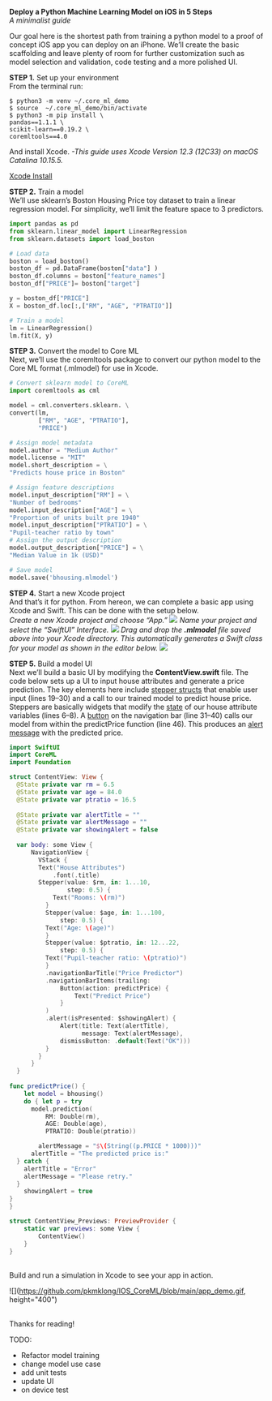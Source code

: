 <b>Deploy a Python Machine Learning Model on iOS in 5 Steps</b>
<br><i>A minimalist guide</i>


Our goal here is the shortest path from training a python model to a proof of concept iOS app you can deploy on an iPhone. We’ll create the basic scaffolding and leave plenty of room for further customization such as model selection and validation, code testing and a more polished UI.

<b>STEP 1.</b> Set up your environment
<br>From the terminal run:

 ```
$ python3 -m venv ~/.core_ml_demo
$ source  ~/.core_ml_demo/bin/activate
$ python3 -m pip install \
pandas==1.1.1 \
scikit-learn==0.19.2 \
coremltools==4.0
```

And install Xcode. <i>-This guide uses Xcode Version 12.3 (12C33) on macOS Catalina 10.15.5.</i>

[Xcode Install](https://apps.apple.com/us/app/xcode/id497799835?mt=12)

<b>STEP 2.</b> Train a model
<br>We’ll use sklearn’s Boston Housing Price toy dataset to train a linear regression model. For simplicity, we’ll limit the feature space to 3 predictors.
```python
import pandas as pd
from sklearn.linear_model import LinearRegression
from sklearn.datasets import load_boston

# Load data
boston = load_boston()
boston_df = pd.DataFrame(boston["data"] )
boston_df.columns = boston["feature_names"]
boston_df["PRICE"]= boston["target"]

y = boston_df["PRICE"]
X = boston_df.loc[:,["RM", "AGE", "PTRATIO"]]

# Train a model
lm = LinearRegression()
lm.fit(X, y)
```
<b>STEP 3.</b> Convert the model to Core ML
<br>Next, we’ll use the coremltools package to convert our python model to the Core ML format (.mlmodel) for use in Xcode.
```python
# Convert sklearn model to CoreML
import coremltools as cml

model = cml.converters.sklearn. \
convert(lm,
        ["RM", "AGE", "PTRATIO"],
        "PRICE")

# Assign model metadata
model.author = "Medium Author"
model.license = "MIT"
model.short_description = \
"Predicts house price in Boston"

# Assign feature descriptions
model.input_description["RM"] = \
"Number of bedrooms"
model.input_description["AGE"] = \
"Proportion of units built pre 1940"
model.input_description["PTRATIO"] = \
"Pupil-teacher ratio by town"
# Assign the output description
model.output_description["PRICE"] = \
"Median Value in 1k (USD)"

# Save model
model.save('bhousing.mlmodel')
```
<b>STEP 4.</b> Start a new Xcode project
<br>And that’s it for python. From hereon, we can complete a basic app using Xcode and Swift. This can be done with the setup below.
<br><i>Create a new Xcode project and choose “App.”</i>
![](https://github.com/pkmklong/IOS_CoreML/blob/main/start_xcode_1.png)
<i>Name your project and select the “SwiftUI” Interface.</i>
![](https://github.com/pkmklong/IOS_CoreML/blob/main/start_xcode_2.png)
<i>Drag and drop the <b>.mlmodel</b> file saved above into your Xcode directory. This automatically generates a Swift class for your model as shown in the editor below.</i>
![](https://github.com/pkmklong/IOS_CoreML/blob/main/start_xcode_3.png)

<b>STEP 5.</b> Build a model UI
<br>Next we’ll build a basic UI by modifying the <b>ContentView.swift</b> file. The code below sets up a UI to input house attributes and generate a price prediction. The key elements here include [stepper structs](https://developer.apple.com/documentation/swiftui/stepper) that enable user input (lines 19–30) and a call to our trained model to predict house price. Steppers are basically widgets that modify the [state](https://developer.apple.com/documentation/swiftui/state) of our house attribute variables (lines 6–8). A [button](https://www.simpleswiftguide.com/how-to-add-button-to-navigation-bar-in-swiftui/) on the navigation bar (line 31–40) calls our model from within the predictPrice function (line 46). This produces an [alert message](https://www.hackingwithswift.com/quick-start/swiftui/how-to-show-an-alert) with the predicted price.
```swift
import SwiftUI
import CoreML
import Foundation

struct ContentView: View {
  @State private var rm = 6.5
  @State private var age = 84.0
  @State private var ptratio = 16.5
    
  @State private var alertTitle = ""
  @State private var alertMessage = ""
  @State private var showingAlert = false
    
  var body: some View {
      NavigationView {
        VStack {
        Text("House Attributes")
            .font(.title)
        Stepper(value: $rm, in: 1...10,
                step: 0.5) {
            Text("Rooms: \(rm)")
          }
          Stepper(value: $age, in: 1...100,
              step: 0.5) {
          Text("Age: \(age)")
          }
          Stepper(value: $ptratio, in: 12...22,
              step: 0.5) {
          Text("Pupil-teacher ratio: \(ptratio)")
          }
          .navigationBarTitle("Price Predictor")
          .navigationBarItems(trailing:
              Button(action: predictPrice) {
                  Text("Predict Price")
              }
          )
          .alert(isPresented: $showingAlert) {
              Alert(title: Text(alertTitle),
                    message: Text(alertMessage),
              dismissButton: .default(Text("OK")))
          }
        }
      }
  }
            
func predictPrice() {
    let model = bhousing()
    do { let p = try
      model.prediction(
          RM: Double(rm),
          AGE: Double(age),
          PTRATIO: Double(ptratio))

        alertMessage = "$\(String((p.PRICE * 1000)))"
      alertTitle = "The predicted price is:"
  } catch {
    alertTitle = "Error"
    alertMessage = "Please retry."
  }
    showingAlert = true
}
}

struct ContentView_Previews: PreviewProvider {
    static var previews: some View {
        ContentView()
    }
}
```
<br>Build and run a simulation in Xcode to see your app in action.

![](https://github.com/pkmklong/IOS_CoreML/blob/main/app_demo.gif, height="400")

<br>Thanks for reading!
<br>



TODO:<br>
* Refactor model training
* change model use case
* add unit tests
* update UI
* on device test
